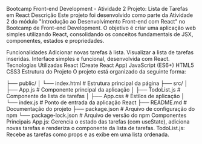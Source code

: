 Bootcamp Front-end Development - Atividade 2
Projeto: Lista de Tarefas em React
Descrição
Este projeto foi desenvolvido como parte da Atividade 2 do módulo "Introdução ao Desenvolvimento Front-end com React" no Bootcamp de Front-end Development. O objetivo é criar uma aplicação web simples utilizando React, consolidando os conceitos fundamentais de JSX, componentes, estados e propriedades.

Funcionalidades
Adicionar novas tarefas à lista.
Visualizar a lista de tarefas inseridas.
Interface simples e funcional, desenvolvida com React.
Tecnologias Utilizadas
React (Create React App)
JavaScript (ES6+)
HTML5
CSS3
Estrutura do Projeto
O projeto está organizado da seguinte forma:

├── public/
│   └── index.html          # Estrutura principal da página
├── src/
│   ├── App.js              # Componente principal da aplicação
│   ├── TodoList.js         # Componente de lista de tarefas
│   ├── App.css             # Estilos de aplicação
│   └── index.js            # Ponto de entrada da aplicação React
├── README.md               # Documentação do projeto
├── package.json            # Arquivo de configuração do npm
└── package-lock.json       # Arquivo de versão do npm
Componentes Principais
App.js: Gerencia o estado das tarefas (com useState), adiciona novas tarefas e renderiza o componente da lista de tarefas.
TodoList.js: Recebe as tarefas como props e as exibe em uma lista ordenada.